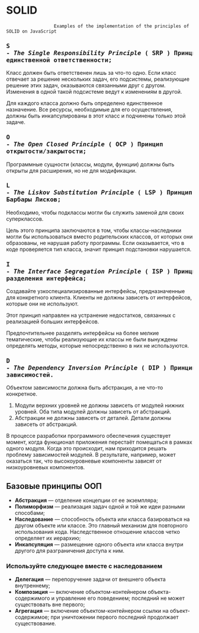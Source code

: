 # SOLID
                      Examples of the implementation of the principles of SOLID on JavaScript


### <pre>S - *The Single Responsibility Principle*   ( SRP )  Принцип единственной ответственности;</pre>
<p>Класс должен быть ответственен лишь за что-то одно. Если класс отвечает за решение нескольких задач, его подсистемы, реализующие решение этих задач, оказываются связанными друг с другом. Изменения в одной такой подсистеме ведут к изменениям в другой.</p>  
<p>Для каждого класса должно быть определено единственное назначение. Все ресурсы, необходимые для его осуществления, должны быть инкапсулированы в этот класс и подчинены только этой задаче.</p>  

### <pre>O - *The Open Closed Principle*             ( OCP )  Принцип открытости/закрытости;</pre>  
<p>Программные сущности (классы, модули, функции) должны быть открыты для расширения, но не для модификации.</p>  

### <pre>L - *The Liskov Substitution Principle*     ( LSP )  Принцип подстановки Барбары Лисков;</pre>  
<p>Необходимо, чтобы подклассы могли бы служить заменой для своих суперклассов.</p>  
<p>Цель этого принципа заключаются в том, чтобы классы-наследники могли бы использоваться вместо родительских классов, от которых они образованы, не нарушая работу программы. Если оказывается, что в коде проверяется тип класса, значит принцип подстановки нарушается.</p>  
  
### <pre>I - *The Interface Segregation Principle*   ( ISP )  Принцип разделения интерфейса;</pre>  
<p>Создавайте узкоспециализированные интерфейсы, предназначенные для конкретного клиента. Клиенты не должны зависеть от интерфейсов, которые они не используют.</p>  
<p>Этот принцип направлен на устранение недостатков, связанных с реализацией больших интерфейсов.</p>  
<p>Предпочтительнее разделять интерфейсы на более мелкие тематические, чтобы реализующие их классы не были вынуждены определять методы, которые непосредственно в них не используются.</p>

### <pre>D - *The Dependency Inversion Principle*    ( DIP )  Принцип инверсии зависимостей.</pre>  
<p>Объектом зависимости должна быть абстракция, а не что-то конкретное.</p>
<ol>
    <li>Модули верхних уровней не должны зависеть от модулей нижних уровней. Оба типа модулей должны зависеть от абстракций.</li>
    <li>Абстракции не должны зависеть от деталей. Детали должны зависеть от абстракций.</li>
</ol>
<p>В процессе разработки программного обеспечения существует момент, когда функционал приложения перестаёт помещаться в рамках одного модуля. Когда это происходит, нам приходится решать проблему зависимостей модулей. В результате, например, может оказаться так, что высокоуровневые компоненты зависят от низкоуровневых компонентов.</p>

## Базовые принципы ООП  
<ul>
    <li><strong>Абстракция</strong> — отделение концепции от ее экземпляра;</li>
    <li><strong>Полиморфизм</strong> — реализация задач одной и той же идеи разными способами;</li>
    <li><strong>Наследование</strong> — способность объекта или класса базироваться на другом объекте или классе. Это главный механизм для повторного использования кода. Наследственное отношение классов четко определяет их иерархию;</li>
    <li><strong>Инкапсуляция</strong> — размещение одного объекта или класса внутри другого для разграничения доступа к ним.</li>
</ul>

### Используйте следующее вместе с наследованием  
<ul>
    <li><strong>Делегация</strong> — перепоручение задачи от внешнего объекта внутреннему;</li>
    <li><strong>Композиция</strong> — включение объектом-контейнером объекта-содержимого и управление его поведением; последний не может существовать вне первого;</li>
    <li><strong>Агрегация</strong> — включение объектом-контейнером ссылки на объект-содержимое; при уничтожении первого последний продолжает существование.</li> 
</ul>